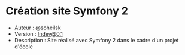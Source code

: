 Création site Symfony 2
=======================

* Auteur : @soheilsk
* Version : Indev@0.1
* Description : Site réalisé avec Symfony 2 dans le cadre d'un projet d'école